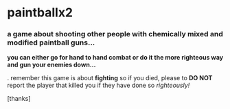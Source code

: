 # paintballx2
### a game about shooting other people with chemically mixed and modified paintball guns...
**you can either go for hand to hand combat or do it the more righteous way and gun your enemies down...**

. remember this game is about **fighting** so if you died, please to **DO NOT** report the player that killed you if they have done so *righteously!*

[thanks]